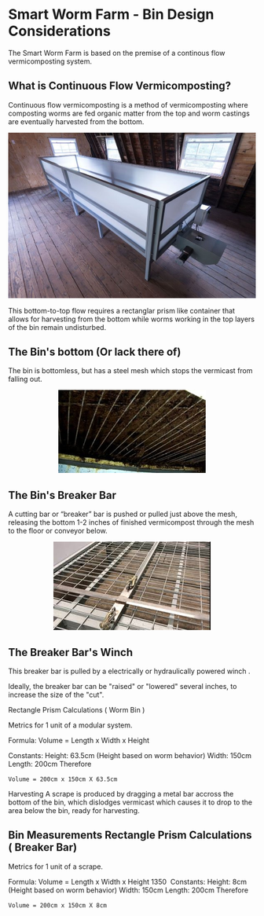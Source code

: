 
# Smart Worm Farm - Bin Design Considerations

The Smart Worm Farm is based on the premise of a continous flow vermicomposting system.

## What is Continuous Flow Vermicomposting?

Continuous flow vermicomposting is a method of vermicomposting where composting worms are fed organic matter from the top and worm castings are 
eventually harvested from the bottom. 

<p align="center">
  <img src="https://github.com/danielneil/Smart-Worm-Bin/blob/main/images/cf-bin.jpg?raw=true">
</p>

This bottom-to-top flow requires a rectanglar prism like container that allows for harvesting from the bottom while worms working in the top layers of the bin remain undisturbed.

## The Bin's bottom (Or lack there of)

The bin is bottomless, but has a steel mesh which stops the vermicast from falling out.

<p align="center">
	  <img src="https://github.com/danielneil/Smart-Worm-Bin/blob/main/images/cf-bin-grate-underside.jpg?raw=true">
</p>

## The Bin's Breaker Bar

A cutting bar or “breaker” bar is pushed or pulled just above the mesh, releasing the bottom 1-2 inches of finished vermicompost through the mesh to the floor or conveyor below.

<p align="center">
<img src="https://github.com/danielneil/Smart-Worm-Bin/blob/main/images/cf-bin-grate.jpg?raw=true">
</p>

## The Breaker Bar's Winch

This breaker bar is pulled by a electrically or hydraulically powered winch .

Ideally, the breaker bar can be "raised" or "lowered" several inches, to increase the size of the "cut". 



Rectangle Prism Calculations ( Worm Bin )

Metrics for 1 unit of a modular system. 

Formula:
	Volume =  Length x Width x Height 

Constants:
	Height: 63.5cm (Height based on worm behavior) 
	Width: 150cm 
	Length: 200cm
	Therefore 

	Volume = 200cm x 150cm X 63.5cm

Harvesting
A scrape is produced by dragging a metal bar accross the bottom of the bin, which dislodges vermicast which causes it to  drop to the area below the bin, ready for harvesting.

## Bin Measurements Rectangle Prism Calculations ( Breaker Bar)


Metrics for 1 unit of a scrape. 

Formula:
	Volume =  Length x Width x Height 
1350 
Constants:
	Height: 8cm (Height based on worm behavior) 
	Width: 150cm 
	Length: 200cm
	Therefore 

	Volume = 200cm x 150cm X 8cm
